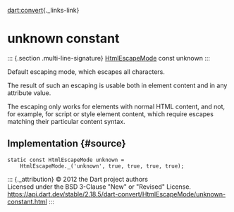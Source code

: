 [dart:convert](../../dart-convert/dart-convert-library){._links-link}

unknown constant
================

::: {.section .multi-line-signature}
[HtmlEscapeMode](../htmlescapemode-class) const unknown
:::

Default escaping mode, which escapes all characters.

The result of such an escaping is usable both in element content and in
any attribute value.

The escaping only works for elements with normal HTML content, and not,
for example, for script or style element content, which require escapes
matching their particular content syntax.

Implementation {#source}
--------------

``` {.language-dart data-language="dart"}
static const HtmlEscapeMode unknown =
    HtmlEscapeMode._('unknown', true, true, true, true);
```

::: {._attribution}
© 2012 the Dart project authors\
Licensed under the BSD 3-Clause \"New\" or \"Revised\" License.\
<https://api.dart.dev/stable/2.18.5/dart-convert/HtmlEscapeMode/unknown-constant.html>
:::

